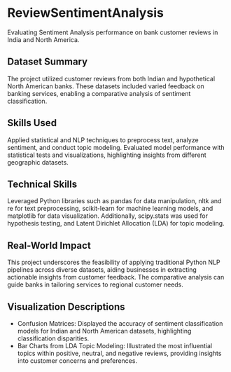 # ReviewSentimentAnalysis
Evaluating Sentiment Analysis performance on bank customer reviews in India and North America.

## Dataset Summary
The project utilized customer reviews from both Indian and hypothetical North American banks. These datasets included varied feedback on banking services, enabling a comparative analysis of sentiment classification.

## Skills Used
Applied statistical and NLP techniques to preprocess text, analyze sentiment, and conduct topic modeling. Evaluated model performance with statistical tests and visualizations, highlighting insights from different geographic datasets.

## Technical Skills
Leveraged Python libraries such as pandas for data manipulation, nltk and re for text preprocessing, scikit-learn for machine learning models, and matplotlib for data visualization. Additionally, scipy.stats was used for hypothesis testing, and Latent Dirichlet Allocation (LDA) for topic modeling.

## Real-World Impact
This project underscores the feasibility of applying traditional Python NLP pipelines across diverse datasets, aiding businesses in extracting actionable insights from customer feedback. The comparative analysis can guide banks in tailoring services to regional customer needs.

## Visualization Descriptions
- Confusion Matrices: Displayed the accuracy of sentiment classification models for Indian and North American datasets, highlighting classification disparities.
- Bar Charts from LDA Topic Modeling: Illustrated the most influential topics within positive, neutral, and negative reviews, providing insights into customer concerns and preferences.
